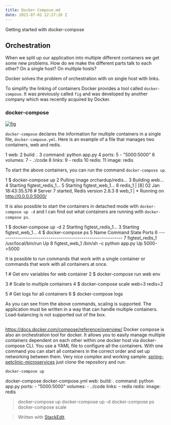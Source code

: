 ```yaml
---
title: Docker Compose.md
date: 2021-07-01 22:27:26 Z
---
```


Getting started with docker-compose
## Orchestration

When we split up our application into multiple different containers we get some new problems. How do we make the different parts talk to each other? On a single host? On multiple hosts?

Docker solves the problem of orchestration with on single host with links.

To simplify the linking of containers Docker provides a tool called `docker-compose`. It was previously called `fig` and was developed by another company which was recently acquired by Docker.

### docker-compose

[![fig](https://blog.jayway.com/wp-content/uploads/2015/03/fig-150x150.png)](http://blog.jayway.com/wp-content/uploads/2015/03/fig.png)

`docker-compose` declares the information for multiple containers in a single file, `docker-compose.yml`. Here is an example of a file that manages two containers, web and redis.

  1 web:
  2   build: .
  3   command: python app.py
  4   ports:
  5    - "5000:5000"
  6   volumes:
  7    - .:/code
  8   links:
  9    - redis
 10 redis:
 11   image: redis

To start the above containers, you can run the command `docker-compose up`.

  1 $ docker-compose up
  2 Pulling image orchardup/redis...
  3 Building web...
  4 Starting figtest_redis_1...
  5 Starting figtest_web_1...
  6 redis_1 | [8] 02 Jan 18:43:35.576 # Server
  7 started, Redis version 2.8.3
  8 web_1   |  * Running on http://0.0.0.0:5000/

It is also possible to start the containers in detached mode with `docker-compose up -d` and I can find out what containers are running with `docker-compose ps`.

  1 $ docker-compose up -d
  2 Starting figtest_redis_1...
  3 Starting figtest_web_1...
  4 $ docker-compose ps
  5 Name              Command                    State   Ports
  6 ------------------------------------------------------------
  7 figtest_redis_1   /usr/local/bin/run         Up
  8 figtest_web_1     /bin/sh -c python app.py   Up      5000->5000

It is possible to run commands that work with a single container or commands that work with all containers at once.

  1 # Get env variables for web container
  2 $ docker-compose run web env

  3 # Scale to multiple containers
  4 $ docker-compose scale web=3 redis=2

  5 # Get logs for all containers
  6 $ docker-compose logs

As you can see from the above commands, scaling is supported. The application must be written in a way that can handle multiple containers. Load-balancing is not supported out of the box.

##
https://docs.docker.com/compose/reference/overview/
Docker compose is also an orchestration tool for docker. It allows you to easily manage multiple containers dependent on each other within one docker host via docker-compose CLI. You use a YAML file to configure all the containers. With one command you can start all containers in the correct order and set up networking between them.
Very nice complex and working sample: [spring-petclinic-microservices](https://github.com/spring-petclinic/spring-petclinic-microservices)
just clone the repository and run:
```shell
docker-compose up
```
docker-compose
docker-compose.yml
web:
  build: .
  command: python app.py
  ports:
    - "5000:5000"
  volumes:
    - .:/code
  links:
    - redis
redis:
  image: redis

>docker-compose up
>docker-compose up -d
>docker-compose ps
>docker-compose scale


> Written with [StackEdit](https://stackedit.io/).
<!--stackedit_data:
eyJoaXN0b3J5IjpbLTE1MjMzNzE3NDldfQ==
-->